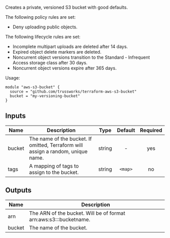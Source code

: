 Creates a private, versioned S3 bucket with good defaults.

The following policy rules are set:

* Deny uploading public objects.

The following lifecycle rules are set:

* Incomplete multipart uploads are deleted after 14 days.
* Expired object delete markers are deleted.
* Noncurrent object versions transition to the Standard - Infrequent Access storage class after 30 days.
* Noncurrent object versions expire after 365 days.

Usage:

    module "aws-s3-bucket" {
      source = "github.com/trussworks/terraform-aws-s3-bucket"
      bucket = "my-versioning-bucket"
    }


## Inputs

| Name | Description | Type | Default | Required |
|------|-------------|:----:|:-----:|:-----:|
| bucket | The name of the bucket. If omitted, Terraform will assign a random, unique name. | string | - | yes |
| tags | A mapping of tags to assign to the bucket. | string | `<map>` | no |

## Outputs

| Name | Description |
|------|-------------|
| arn | The ARN of the bucket. Will be of format arn:aws:s3:::bucketname. |
| bucket | The name of the bucket. |

